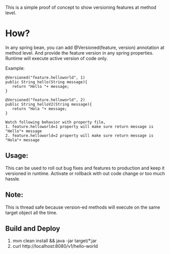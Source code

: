 This is a simple proof of concept to show versioning features at method level.

How?
====
In any spring bean, you can add @Versioned(feature, version) annotation at method level. And provide the feature version in any spring properties.
Runtime will execute active version of code only. 

Example:
```
@Versioned("feature.helloworld", 1)
public String hello(String message){
   return "Hello "+ message;
}
```
```
@Versioned("feature.helloworld", 2)
public String helloV2(String message){
   return "Hola "+ message;
}
```
```
Watch following behavior with property file,
1. feature.helloworld=1 property will make sure return message is "Hello"+ message
2. feature.helloworld=2 property will make sure return message is "Hola"+ message
```

Usage:
------
This can be used to roll out bug fixes and features to production and keep it versioned in runtime. Activate or rollback with out code change or too much  hassle. 


Note:
-----
This is thread safe because version-ed methods will execute on the same target object all the time.

Build and Deploy
----------------
1. mvn clean install && java -jar target/*.jar
2. curl http://localhost:8080/v1/hello-world
